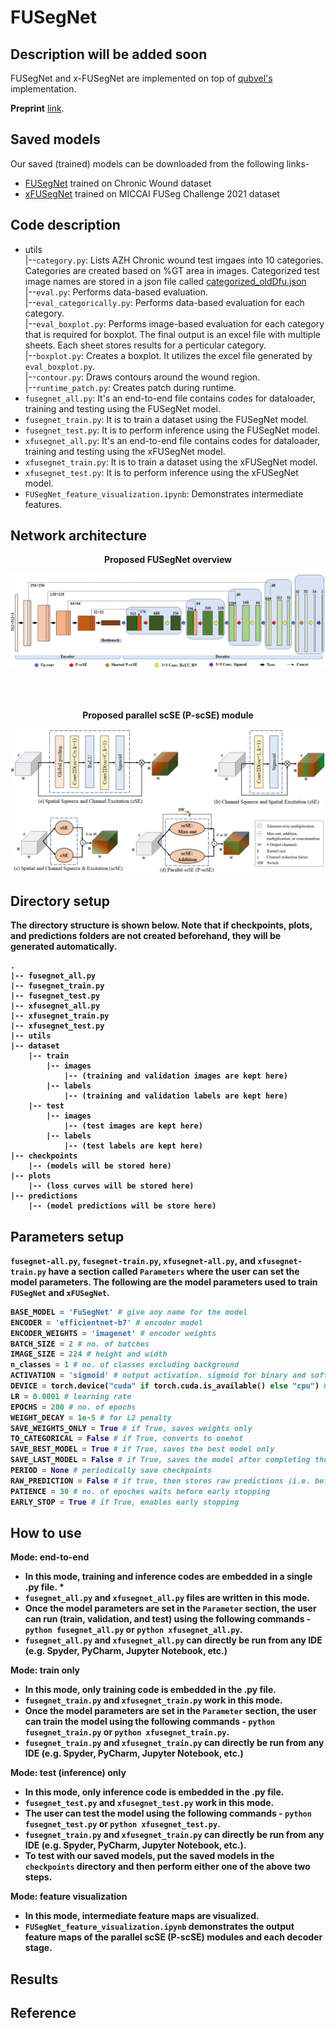 # FUSegNet

## Description will be added soon

FUSegNet and x-FUSegNet are implemented on top of [qubvel's](https://github.com/qubvel/segmentation_models.pytorch) implementation.  

**Preprint** [link](https://arxiv.org/abs/2305.02961).

## Saved models
Our saved (trained) models can be downloaded from the following links-
* [FUSegNet](https://drive.google.com/drive/folders/14HFRiNdeN10NPx7S6Lts4ymidNpjibI2?usp=sharing) trained on Chronic Wound dataset
* [xFUSegNet](https://drive.google.com/drive/folders/18696pUMWWdIOAgOLcXR_hut0ukKPXuV9?usp=sharing) trained on MICCAI FUSeg Challenge 2021 dataset

## Code description

* utils <br>
	|--`category.py`: Lists AZH Chronic wound test imgaes into 10 categories. Categories are created based on %GT area in images. Categorized test image names 	   are stored in a json file called [categorized_oldDfu.json](https://github.com/mrinal054/FUSegNet/blob/main/categorized_oldDfu.json) <br>
	|--`eval.py`: Performs data-based evaluation.<br>
	|--`eval_categorically.py`: Performs data-based evaluation for each category.<br>
	|--`eval_boxplot.py`: Performs image-based evaluation for each category that is required for boxplot. The final output is 
	an excel file with multiple sheets. Each sheet stores results for a perticular category.<br>
	|--`boxplot.py`: Creates a boxplot. It utilizes the excel file generated by `eval_boxplot.py`.<br>
	|--`contour.py`: Draws contours around the wound region.<br>
	|--`runtime_patch.py`: Creates patch during runtime. <br>
* `fusegnet_all.py`: It's an end-to-end file contains codes for dataloader, training and testing using the FUSegNet model.
* `fusegnet_train.py`: It is to train a dataset using the FUSegNet model.
* `fusegnet_test.py`: It is to perform inference using the FUSegNet model.
* `xfusegnet_all.py`: It's an end-to-end file contains codes for dataloader, training and testing using the xFUSegNet model.
* `xfusegnet_train.py`: It is to train a dataset using the xFUSegNet model.
* `xfusegnet_test.py`: It is to perform inference using the xFUSegNet model.
* `FUSegNet_feature_visualization.ipynb`: Demonstrates intermediate features.

## Network architecture
<p align="center">
<b>Proposed FUSegNet overview<b>
</p>

![fusegnet](resources/Network.jpg)

<br> <br>

<p align="center">
<b>Proposed parallel scSE (P-scSE) module<b>
</p>


<p align="center">
  <img src="resources/P-scSE.jpg" width="600">
</p>
	


## Directory setup
The directory structure is shown below. Note that if checkpoints, plots, and predictions folders are not created beforehand, they will be generated automatically. 
```
.
|-- fusegnet_all.py
|-- fusegnet_train.py
|-- fusegnet_test.py
|-- xfusegnet_all.py
|-- xfusegnet_train.py
|-- xfusegnet_test.py
|-- utils
|-- dataset
	|-- train
		|-- images
			|-- (training and validation images are kept here)
		|-- labels 
			|-- (training and validation labels are kept here)
	|-- test
		|-- images 
			|-- (test images are kept here)
		|-- labels 
			|-- (test labels are kept here)
|-- checkpoints
	|-- (models will be stored here)
|-- plots
	|-- (loss curves will be stored here)
|-- predictions
	|-- (model predictions will be store here)
```



## Parameters setup
`fusegnet-all.py`, `fusegnet-train.py`, `xfusegnet-all.py`, and `xfusegnet-train.py` have a section called `Parameters` where the user can set the model parameters. The following are the model parameters used to train `FUSegNet` and `xFUSegNet`.  
```python
BASE_MODEL = 'FuSegNet' # give any name for the model
ENCODER = 'efficientnet-b7' # encoder model 
ENCODER_WEIGHTS = 'imagenet' # encoder weights
BATCH_SIZE = 2 # no. of batches
IMAGE_SIZE = 224 # height and width
n_classes = 1 # no. of classes excluding background
ACTIVATION = 'sigmoid' # output activation. sigmoid for binary and softmax for multi-class segmentation
DEVICE = torch.device("cuda" if torch.cuda.is_available() else "cpu") # sets gpu if available
LR = 0.0001 # learning rate
EPOCHS = 200 # no. of epochs
WEIGHT_DECAY = 1e-5 # for L2 penalty
SAVE_WEIGHTS_ONLY = True # if True, saves weights only
TO_CATEGORICAL = False # if True, converts to onehot
SAVE_BEST_MODEL = True # if True, saves the best model only
SAVE_LAST_MODEL = False # if True, saves the model after completing the training
PERIOD = None # periodically save checkpoints
RAW_PREDICTION = False # if true, then stores raw predictions (i.e. before applying threshold)
PATIENCE = 30 # no. of epoches waits before early stopping
EARLY_STOP = True # if True, enables early stopping
```

## How to use
**Mode: end-to-end**
* In this mode, training and inference codes are embedded in a single .py file. *
* `fusegnet_all.py` and `xfusegnet_all.py` files are written in this mode. 
* Once the model parameters are set in the `Parameter` section, the user can run (train, validation, and test)  using the following commands - `python fusegnet_all.py` or `python xfusegnet_all.py`.
* `fusegnet_all.py` and `xfusegnet_all.py` can directly be run from any IDE (e.g. Spyder, PyCharm, Jupyter Notebook, etc.)

**Mode: train only**
* In this mode, only training code is embedded in the .py file.
* `fusegnet_train.py` and `xfusegnet_train.py` work in this mode.
* Once the model parameters are set in the `Parameter` section, the user can train the model using the following commands - `python fusegnet_train.py` or `python xfusegnet_train.py`.
* `fusegnet_train.py` and `xfusegnet_train.py` can directly be run from any IDE (e.g. Spyder, PyCharm, Jupyter Notebook, etc.)

**Mode: test (inference) only**
* In this mode, only inference code is embedded in the .py file.
* `fusegnet_test.py` and `xfusegnet_test.py` work in this mode.
* The user can test the model using the following commands - `python fusegnet_test.py` or `python xfusegnet_test.py`.
* `fusegnet_train.py` and `xfusegnet_train.py` can directly be run from any IDE (e.g. Spyder, PyCharm, Jupyter Notebook, etc.).
* To test with our saved models, put the saved models in the `checkpoints` directory and then perform either one of the above two steps.

**Mode: feature visualization**
* In this mode, intermediate feature maps are visualized. 
* `FUSegNet_feature_visualization.ipynb` demonstrates the output feature maps of the parallel scSE (P-scSE) modules and each decoder stage.

## Results

## Reference
